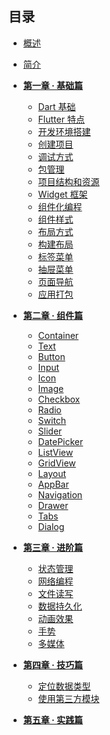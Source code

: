 
## 目录

* [概述](README.md)
* [简介](/docs/简介/1.md)
* <a href="/#/docs/第一章/1.md"><b>第一章 · 基础篇</b></a>
  * [Dart 基础](/docs/第一章/1.1.md)
  * [Flutter 特点](/docs/第一章/1.2.md)
  * [开发环境搭建](/docs/第一章/1.3.md)
  * [创建项目](/docs/第一章/1.4.md)
  * [调试方式](/docs/第一章/1.5.md)
  * [包管理](/docs/第一章/1.6.md)
  * [项目结构和资源](/docs/第一章/1.7.md)
  * [Widget 框架](/docs/第一章/1.8.md)
  * [组件化编程](/docs/第一章/1.9.md)
  * [组件样式](/docs/第一章/1.10.md)
  * [布局方式](/docs/第一章/1.11.md)
  * [构建布局](/docs/第一章/1.12.md)
  * [标签菜单](/docs/第一章/1.13.md)
  * [抽屉菜单](/docs/第一章/1.14.md)
  * [页面导航](/docs/第一章/1.15.md)
  * [应用打包](/docs/第一章/1.16.md)
* <a href="/#/docs/第二章/2.md"><b>第二章 · 组件篇</b></a>
  * [Container]()
  * [Text]()
  * [Button]()
  * [Input]()
  * [Icon]()
  * [Image]()
  * [Checkbox]()
  * [Radio]()
  * [Switch]()
  * [Slider]()
  * [DatePicker]()
  * [ListView]()
  * [GridView]()
  * [Layout]()
  * [AppBar]()
  * [Navigation]()
  * [Drawer]()
  * [Tabs]()
  * [Dialog]()
* <a href="/#/docs/第二章/2.md"><b>第三章 · 进阶篇</b></a>
  * [状态管理]()
  * [网络编程]()
  * [文件读写]()
  * [数据持久化]()
  * [动画效果]()
  * [手势]()
  * [多媒体]()
* <a href="/#/docs/第四章/4.md"><b>第四章 · 技巧篇</b></a>
  * [定位数据类型](/docs/第四章/4.1.md)
  * [使用第三方模块](/docs/第四章/4.2.md)

* <a href="/#/docs/第三章/3.md"><b>第五章 · 实践篇</b></a>
